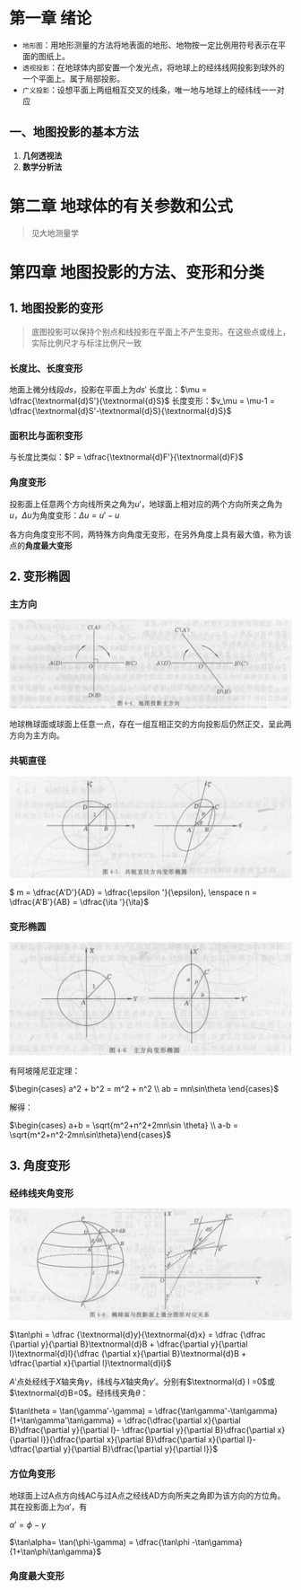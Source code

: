 # 第一章 绪论
- `地形图`：用地形测量的方法将地表面的地形、地物按一定比例用符号表示在平面的图纸上。
- `透视投影`：在地球体内部安置一个发光点，将地球上的经纬线网投影到球外的一个平面上。属于局部投影。
- `广义投影`：设想平面上两组相互交叉的线条，唯一地与地球上的经纬线一一对应
## 一、地图投影的基本方法
1. **几何透视法**
2. **数学分析法**

# 第二章 地球体的有关参数和公式
> 见大地测量学

# 第四章 地图投影的方法、变形和分类
## 1. 地图投影的变形
> 底图投影可以保持个别点和线投影在平面上不产生变形。在这些点或线上，实际比例尺才与标注比例尺一致
### 长度比、长度变形
地面上微分线段$ds$，投影在平面上为$ds'$
长度比：$\mu = \dfrac{\textnormal{d}S'}{\textnormal{d}S}$
长度变形：$v_\mu = \mu-1 = \dfrac{\textnormal{d}S'-\textnormal{d}S}{\textnormal{d}S}$

### 面积比与面积变形
与长度比类似：$P = \dfrac{\textnormal{d}F'}{\textnormal{d}F}$

### 角度变形
投影面上任意两个方向线所夹之角为$u'$，地球面上相对应的两个方向所夹之角为$u$，$\Delta u$为角度变形：$\Delta u = u' - u$

各方向角度变形不同，两特殊方向角度无变形，在另外角度上具有最大值，称为该点的**角度最大变形**

## 2. 变形椭圆
### 主方向
![principal_direction](../asset/SurveyingAndMapping/principal_direction_of_map_projection.png)

地球椭球面或球面上任意一点，存在一组互相正交的方向投影后仍然正交，呈此两方向为主方向。

### 共轭直径
![conjunction](../asset/SurveyingAndMapping/conjugate_diameters.png)

$ m = \dfrac{A'D'}{AD} = \dfrac{\epsilon '}{\epsilon}, \enspace n = \dfrac{A'B'}{AB} = \dfrac{\ita '}{\ita}$
### 变形椭圆
![deformation_elipsion](../asset/SurveyingAndMapping/deformation_elipse.png)

有阿坡隆尼亚定理：

$\begin{cases} a^2 + b^2 = m^2 + n^2 \\ ab = mn\sin\theta \end{cases}$

解得：

$\begin{cases} a+b = \sqrt{m^2+n^2+2mn\sin \theta} \\ a-b = \sqrt{m^2+n^2-2mn\sin\theta}\end{cases}$

## 3. 角度变形
### 经纬线夹角变形
![angle](../asset/SurveyingAndMapping/deformation_elipson_angle.png)

$\tan\phi = \dfrac {\textnormal{d}y}{\textnormal{d}x} = \dfrac {\dfrac {\partial y}{\partial B}\textnormal{d}B + \dfrac{\partial y}{\partial l}\textnormal{d}l}{\dfrac {\partial x}{\partial B}\textnormal{d}B + \dfrac{\partial x}{\partial l}\textnormal{d}l}$

$A'$点处经线于$X$轴夹角$\gamma$，纬线与$X$轴夹角$\gamma '$。分别有$\textnormal{d} l =0$或$\textnormal{d}B=0$。经纬线夹角$\theta$：

$\tan\theta = \tan(\gamma'-\gamma) = \dfrac{\tan\gamma'-\tan\gamma}{1+\tan\gamma'\tan\gamma} = \dfrac{\dfrac{\partial x}{\partial B}\dfrac{\partial y}{\partial l}- \dfrac{\partial y}{\partial B}\dfrac{\partial x}{\partial l}}{\dfrac{\partial x}{\partial B}\dfrac{\partial x}{\partial l}- \dfrac{\partial y}{\partial B}\dfrac{\partial y}{\partial l}}$

### 方位角变形
地球面上过A点方向线AC与过A点之经线AD方向所夹之角即为该方向的方位角。其在投影面上为$\alpha'$，有

$\alpha' = \phi -\gamma$

$\tan\alpha= \tan(\phi-\gamma) = \dfrac{\tan\phi -\tan\gamma}{1+\tan\phi\tan\gamma}$

### 角度最大变形
